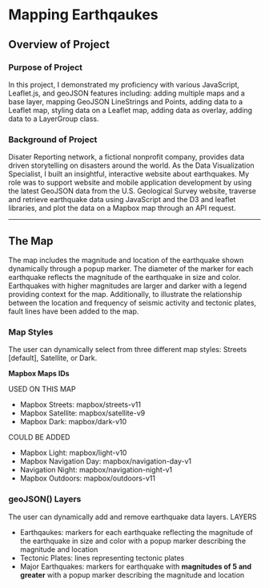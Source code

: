 # Mapping Earthqaukes

## Overview of Project
### Purpose of Project
In this project, I demonstrated my proficiency with various JavaScript, Leaflet.js, and geoJSON features including: adding multiple maps and a base layer, mapping GeoJSON LineStrings and Points, adding data to a Leaflet map, styling data on a Leaflet map, adding data as overlay, adding data to a LayerGroup class. 

### Background of Project
Disater Reporting network, a fictional nonprofit company, provides data driven storytelling on disasters around the world. As the Data Visualization Specialist, I built an insightful, interactive website about earthquakes. My role was to support website and mobile application development by using the latest GeoJSON data from the U.S. Geological Survey website, traverse and retrieve earthquake data using JavaScript and the D3 and leaflet libraries, and plot the data on a Mapbox map through an API request. 


---
## The Map 
The map includes the magnitude and location of the earthquake shown dynamically through a popup marker. The diameter of the marker for each earthquake reflects the magnitude of the earthquake in size and color. Earthquakes with higher magnitudes are larger and darker with a legend providing context for the map. Additionally, to illustrate the relationship between the location and frequency of seismic activity and tectonic plates, fault lines have been added to the map. 


### Map Styles 
The user can dynamically select from three different map styles: Streets [default], Satellite, or Dark. 

**Mapbox Maps IDs**

USED ON THIS MAP 
* Mapbox Streets: mapbox/streets-v11
* Mapbox Satellite: mapbox/satellite-v9
* Mapbox Dark: mapbox/dark-v10

COULD BE ADDED 
* Mapbox Light: mapbox/light-v10
* Mapbox Navigation Day: mapbox/navigation-day-v1
* Navigation Night: mapbox/navigation-night-v1
* Mapbox Outdoors: mapbox/outdoors-v11
 
 
 ### geoJSON() Layers
The user can dynamically add and remove earthquake data layers. 
LAYERS 
* Earthqaukes: markers for each earthquake reflecting the magnitude of the earthquake in size and color with a popup marker describing the magnitude and location 
* Tectonic Plates: lines representing tectonic plates
* Major Earthquakes: markers for earthquake with **magnitudes of 5 and greater** with a popup marker describing the magnitude and location



